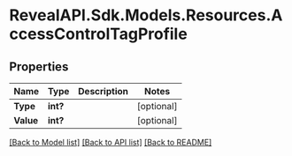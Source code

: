 # RevealAPI.Sdk.Models.Resources.AccessControlTagProfile
## Properties

Name | Type | Description | Notes
------------ | ------------- | ------------- | -------------
**Type** | **int?** |  | [optional] 
**Value** | **int?** |  | [optional] 

[[Back to Model list]](../README.md#documentation-for-models) [[Back to API list]](../README.md#documentation-for-api-endpoints) [[Back to README]](../README.md)

